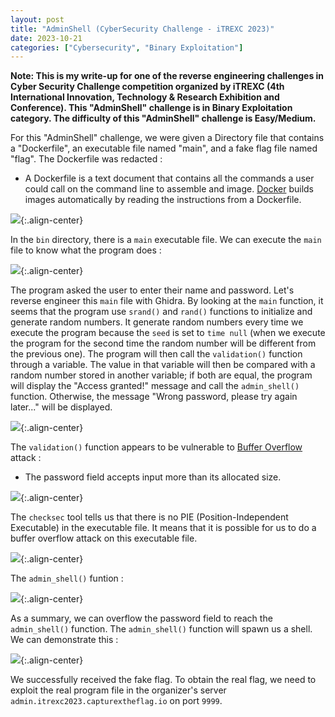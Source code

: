 ```yaml
---
layout: post
title: "AdminShell (CyberSecurity Challenge - iTREXC 2023)"
date: 2023-10-21
categories: ["Cybersecurity", "Binary Exploitation"]
---
```

**Note: This is my write-up for one of the reverse engineering challenges in Cyber Security Challenge competition organized by iTREXC (4th International Innovation, Technology & Research Exhibition and Conference). This "AdminShell" challenge is in Binary Exploitation category. The difficulty of this "AdminShell" challenge is Easy/Medium.**

For this "AdminShell" challenge, we were given a Directory file that contains a "Dockerfile", an executable file named "main", and a fake flag file named "flag". The Dockerfile was redacted :

- A Dockerfile is a text document that contains all the commands a user could call on the command line to assemble and image. [Docker](https://en.wikipedia.org/wiki/Docker_(software)) builds images automatically by reading the instructions from a Dockerfile. 

![](https://raw.githubusercontent.com/faridarif/faridarif.github.io/master/pictures/adminshell-dockerfile.png){:.align-center}

In the `bin` directory, there is a `main` executable file. We can execute the `main` file to know what the program does :

![](https://raw.githubusercontent.com/faridarif/faridarif.github.io/master/pictures/adminshell-test-main.png){:.align-center}

The program asked the user to enter their name and password. Let's reverse engineer this `main` file with Ghidra. By looking at the `main` function, it seems that the program use `srand()` and `rand()` functions to initialize and generate random numbers. It generate random numbers every time we execute the program because the `seed` is set to `time null` (when we execute the program for the second time the random number will be different from the previous one). The program will then call the `validation()` function through a variable. The value in that variable will then be compared with a random number stored in another variable; if both are equal, the program will display the "Access granted!" message and call the `admin_shell()` function. Otherwise, the message "Wrong password, please try again later..." will be displayed.

![](https://raw.githubusercontent.com/faridarif/faridarif.github.io/master/pictures/adminshell-ghidra-main.png){:.align-center}

The `validation()` function appears to be vulnerable to [Buffer Overflow](https://en.wikipedia.org/wiki/Buffer_overflow) attack :

- The password field accepts input more than its allocated size.

![](https://raw.githubusercontent.com/faridarif/faridarif.github.io/master/pictures/adminshell-ghidra-validation.png){:.align-center}

The `checksec` tool tells us that there is no PIE (Position-Independent Executable) in the executable file. It means that it is possible for us to do a buffer overflow attack on this executable file.

![](https://raw.githubusercontent.com/faridarif/faridarif.github.io/master/pictures/adminshell-checksec.png){:.align-center}

The `admin_shell()` funtion :

![](https://raw.githubusercontent.com/faridarif/faridarif.github.io/master/pictures/adminshell-ghidra-shell.png){:.align-center}

As a summary, we can overflow the password field to reach the `admin_shell()` function. The `admin_shell()` function will spawn us a shell. We can demonstrate this :

![](https://raw.githubusercontent.com/faridarif/faridarif.github.io/master/pictures/adminshell-flag.png){:.align-center}

We successfully received the fake flag. To obtain the real flag, we need to exploit the real program file in the organizer's server `admin.itrexc2023.capturextheflag.io`  on port `9999`.
